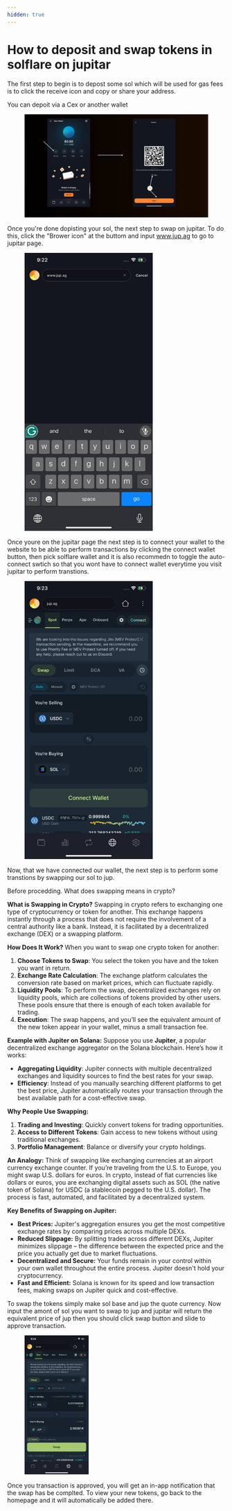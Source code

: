 ```yaml
---
hidden: true
---
```


# How to deposit and swap tokens in solflare on jupitar

The first step to begin is to depost some sol which will be used for gas fees is to click the receive icon and copy or share your address.&#x20;

You can depoit via a Cex or another wallet

<figure><img src="../../.gitbook/assets/deposite solflare.jpg" alt=""><figcaption></figcaption></figure>

Once you're done dopisting your sol, the next step to swap on jupitar. To do this, click the "Brower icon" at the buttom and input www.jup.ag to go to jupitar page.

<figure><img src="../../.gitbook/assets/image (1) (1) (1).png" alt="" width="296"><figcaption></figcaption></figure>

Once youre on the jupitar page the next step is to connect your wallet to the website to be able to perform transactions by clicking the connect wallet button, then pick solflare wallet and it is also recommedn to toggle the auto-connect swtich so that you wont have to connect wallet everytime you visit jupitar to perform transtions.

<figure><img src="../../.gitbook/assets/image (2) (1) (1).png" alt="" width="296"><figcaption></figcaption></figure>

Now, that we have connected our wallet, the next step is to perform some transtions by swapping our sol to jup.

Before procedding. What does swapping means in crypto?

**What is Swapping in Crypto?** Swapping in crypto refers to exchanging one type of cryptocurrency or token for another. This exchange happens instantly through a process that does not require the involvement of a central authority like a bank. Instead, it is facilitated by a decentralized exchange (DEX) or a swapping platform.

**How Does It Work?** When you want to swap one crypto token for another:

1. **Choose Tokens to Swap**: You select the token you have and the token you want in return.
2. **Exchange Rate Calculation**: The exchange platform calculates the conversion rate based on market prices, which can fluctuate rapidly.
3. **Liquidity Pools**: To perform the swap, decentralized exchanges rely on liquidity pools, which are collections of tokens provided by other users. These pools ensure that there is enough of each token available for trading.
4. **Execution**: The swap happens, and you’ll see the equivalent amount of the new token appear in your wallet, minus a small transaction fee.

**Example with Jupiter on Solana:** Suppose you use **Jupiter**, a popular decentralized exchange aggregator on the Solana blockchain. Here’s how it works:

* **Aggregating Liquidity**: Jupiter connects with multiple decentralized exchanges and liquidity sources to find the best rates for your swap.
* **Efficiency**: Instead of you manually searching different platforms to get the best price, Jupiter automatically routes your transaction through the best available path for a cost-effective swap.

**Why People Use Swapping:**

1. **Trading and Investing**: Quickly convert tokens for trading opportunities.
2. **Access to Different Tokens**: Gain access to new tokens without using traditional exchanges.
3. **Portfolio Management**: Balance or diversify your crypto holdings.

**An Analogy:** Think of swapping like exchanging currencies at an airport currency exchange counter. If you’re traveling from the U.S. to Europe, you might swap U.S. dollars for euros. In crypto, instead of fiat currencies like dollars or euros, you are exchanging digital assets such as SOL (the native token of Solana) for USDC (a stablecoin pegged to the U.S. dollar). The process is fast, automated, and facilitated by a decentralized system.

**Key Benefits of Swapping on Jupiter:**

* **Best Prices:** Jupiter's aggregation ensures you get the most competitive exchange rates by comparing prices across multiple DEXs.
* **Reduced Slippage:** By splitting trades across different DEXs, Jupiter minimizes slippage – the difference between the expected price and the price you actually get due to market fluctuations.
* **Decentralized and Secure:** Your funds remain in your control within your own wallet throughout the entire process. Jupiter doesn't hold your cryptocurrency.
* **Fast and Efficient:** Solana is known for its speed and low transaction fees, making swaps on Jupiter quick and cost-effective.

To swap the tokens simply make sol base and jup the quote currency. Now input the amont of sol you want to swap to jup and jupitar will return the equivalent price of jup then you should click swap button and slide to approve transaction.

<figure><img src="../../.gitbook/assets/image (3) (1) (1).png" alt="" width="148"><figcaption></figcaption></figure>

Once you transaction is approved, you will get an in-app notification that the swap has be complted. To view your new tokens, go back to the homepage and it will automatically be added there.
